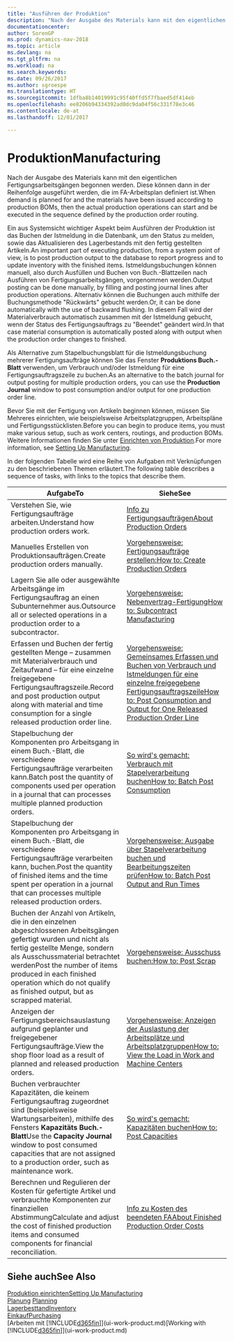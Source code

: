 ```yaml
---
title: "Ausführen der Produktion"
description: "Nach der Ausgabe des Materials kann mit den eigentlichen Fertigungsarbeitsgängen begonnen werden. Diese können dann in der Reihenfolge ausgeführt werden, die im FA-Arbeitsplan definiert ist."
documentationcenter: 
author: SorenGP
ms.prod: dynamics-nav-2018
ms.topic: article
ms.devlang: na
ms.tgt_pltfrm: na
ms.workload: na
ms.search.keywords: 
ms.date: 09/26/2017
ms.author: sgroespe
ms.translationtype: HT
ms.sourcegitcommit: 1dfba8b14019991c95f40ffd5f7fbaed5df414eb
ms.openlocfilehash: ee8206b94334392ad0dc9da04f56c331f78e3c46
ms.contentlocale: de-at
ms.lasthandoff: 12/01/2017

---
```

# <a name="manufacturing"></a><span data-ttu-id="86939-103">Produktion</span><span class="sxs-lookup"><span data-stu-id="86939-103">Manufacturing</span></span>
<span data-ttu-id="86939-104">Nach der Ausgabe des Materials kann mit den eigentlichen Fertigungsarbeitsgängen begonnen werden. Diese können dann in der Reihenfolge ausgeführt werden, die im FA-Arbeitsplan definiert ist.</span><span class="sxs-lookup"><span data-stu-id="86939-104">When demand is planned for and the materials have been issued according to production BOMs, then the actual production operations can start and be executed in the sequence defined by the production order routing.</span></span>  

<span data-ttu-id="86939-105">Ein aus Systemsicht wichtiger Aspekt beim Ausführen der Produktion ist das Buchen der Istmeldung in die Datenbank, um den Status zu melden, sowie das Aktualisieren des Lagerbestands mit den fertig gestellten Artikeln.</span><span class="sxs-lookup"><span data-stu-id="86939-105">An important part of executing production, from a system point of view, is to post production output to the database to report progress and to update inventory with the finished items.</span></span> <span data-ttu-id="86939-106">Istmeldungsbuchungen können manuell, also durch Ausfüllen und Buchen von Buch.-Blattzeilen nach Ausführen von Fertigungsarbeitsgängen, vorgenommen werden.</span><span class="sxs-lookup"><span data-stu-id="86939-106">Output posting can be done manually, by filling and posting journal lines after production operations.</span></span> <span data-ttu-id="86939-107">Alternativ können die Buchungen auch mithilfe der Buchungsmethode "Rückwärts" gebucht werden.</span><span class="sxs-lookup"><span data-stu-id="86939-107">Or, it can be done automatically with the use of backward flushing.</span></span> <span data-ttu-id="86939-108">In diesem Fall wird der Materialverbrauch automatisch zusammen mit der Istmeldung gebucht, wenn der Status des Fertigungsauftrags zu "Beendet" geändert wird.</span><span class="sxs-lookup"><span data-stu-id="86939-108">In that case material consumption is automatically posted along with output when the production order changes to finished.</span></span>  

<span data-ttu-id="86939-109">Als Alternative zum Stapelbuchungsblatt für die Istmeldungsbuchung mehrerer Fertigungsaufträge können Sie das Fenster **Produktions Buch.-Blatt** verwenden, um Verbrauch und/oder Istmeldung für eine Fertigungsauftragszeile zu buchen.</span><span class="sxs-lookup"><span data-stu-id="86939-109">As an alternative to the batch journal for output posting for multiple production orders, you can use the **Production Journal** window to post consumption and/or output for one production order line.</span></span>

<span data-ttu-id="86939-110">Bevor Sie mit der Fertigung von Artikeln beginnen können, müssen Sie Mehreres einrichten, wie beispielsweise Arbeitsplatzgruppen, Arbeitspläne und Fertigungsstücklisten.</span><span class="sxs-lookup"><span data-stu-id="86939-110">Before you can begin to produce items, you must make various setup, such as work centers, routings, and production BOMs.</span></span> <span data-ttu-id="86939-111">Weitere Informationen finden Sie unter [Einrichten von Produktion](production-configure-production-processes.md).</span><span class="sxs-lookup"><span data-stu-id="86939-111">For more information, see [Setting Up Manufacturing](production-configure-production-processes.md).</span></span>

<span data-ttu-id="86939-112">In der folgenden Tabelle wird eine Reihe von Aufgaben mit Verknüpfungen zu den beschriebenen Themen erläutert.</span><span class="sxs-lookup"><span data-stu-id="86939-112">The following table describes a sequence of tasks, with links to the topics that describe them.</span></span>   

|<span data-ttu-id="86939-113">**Aufgabe**</span><span class="sxs-lookup"><span data-stu-id="86939-113">**To**</span></span>|<span data-ttu-id="86939-114">**Siehe**</span><span class="sxs-lookup"><span data-stu-id="86939-114">**See**</span></span>|  
|------------|-------------|  
|<span data-ttu-id="86939-115">Verstehen Sie, wie Fertigungsaufträge arbeiten.</span><span class="sxs-lookup"><span data-stu-id="86939-115">Understand how production orders work.</span></span>|[<span data-ttu-id="86939-116">Info zu Fertigungsaufträgen</span><span class="sxs-lookup"><span data-stu-id="86939-116">About Production Orders</span></span>](production-about-production-orders.md)|
|<span data-ttu-id="86939-117">Manuelles Erstellen von Produktionsaufträgen.</span><span class="sxs-lookup"><span data-stu-id="86939-117">Create production orders manually.</span></span>|[<span data-ttu-id="86939-118">Vorgehensweise: Fertigungsaufträge erstellen:</span><span class="sxs-lookup"><span data-stu-id="86939-118">How to: Create Production Orders</span></span>](production-how-to-create-production-orders.md)|
|<span data-ttu-id="86939-119">Lagern Sie alle oder ausgewählte Arbeitsgänge im Fertigungsauftrag an einen Subunternehmer aus.</span><span class="sxs-lookup"><span data-stu-id="86939-119">Outsource all or selected operations in a production order to a subcontractor.</span></span>|[<span data-ttu-id="86939-120">Vorgehensweise: Nebenvertrag-Fertigung</span><span class="sxs-lookup"><span data-stu-id="86939-120">How to: Subcontract Manufacturing</span></span>](production-how-to-subcontract-manufacturing.md)|
|<span data-ttu-id="86939-121">Erfassen und Buchen der fertig gestellten Menge – zusammen mit Materialverbrauch und Zeitaufwand – für eine einzelne freigegebene Fertigungsauftragszeile.</span><span class="sxs-lookup"><span data-stu-id="86939-121">Record and post production output along with material and time consumption for a single released production order line.</span></span>|[<span data-ttu-id="86939-122">Vorgehensweise: Gemeinsames Erfassen und Buchen von Verbrauch und Istmeldungen für eine einzelne freigegebene Fertigungsauftragszeile</span><span class="sxs-lookup"><span data-stu-id="86939-122">How to: Post Consumption and Output for One Released Production Order Line</span></span>](production-how-to-register-consumption-and-output.md)|  
|<span data-ttu-id="86939-123">Stapelbuchung der Komponenten pro Arbeitsgang in einem Buch.-Blatt, die verschiedene  Fertigungsaufträge verarbeiten kann.</span><span class="sxs-lookup"><span data-stu-id="86939-123">Batch post the quantity of components used per operation in a journal that can processes multiple planned production orders.</span></span>|[<span data-ttu-id="86939-124">So wird's gemacht: Verbrauch mit Stapelverarbeitung buchen</span><span class="sxs-lookup"><span data-stu-id="86939-124">How to: Batch Post Consumption</span></span>](production-how-to-post-consumption.md)|
|<span data-ttu-id="86939-125">Stapelbuchung der Komponenten pro Arbeitsgang in einem Buch.-Blatt, die verschiedene  Fertigungsaufträge verarbeiten kann, buchen.</span><span class="sxs-lookup"><span data-stu-id="86939-125">Post the quantity of finished items and the time spent per operation in a journal that can processes multiple released production orders.</span></span>|[<span data-ttu-id="86939-126">Vorgehensweise: Ausgabe über Stapelverarbeitung buchen und Bearbeitungszeiten prüfen</span><span class="sxs-lookup"><span data-stu-id="86939-126">How to: Batch Post Output and Run Times</span></span>](production-how-to-post-output-quantity.md)|  
|<span data-ttu-id="86939-127">Buchen der Anzahl von Artikeln, die in den einzelnen abgeschlossenen Arbeitsgängen gefertigt wurden und nicht als fertig gestellte Menge, sondern als Ausschussmaterial betrachtet werden</span><span class="sxs-lookup"><span data-stu-id="86939-127">Post the number of items produced in each finished operation which do not qualify as finished output, but as scrapped material.</span></span>|[<span data-ttu-id="86939-128">Vorgehensweise:  Ausschuss buchen:</span><span class="sxs-lookup"><span data-stu-id="86939-128">How to: Post Scrap</span></span>](production-how-to-post-scrap.md)|
|<span data-ttu-id="86939-129">Anzeigen der Fertigungsbereichsauslastung aufgrund geplanter und freigegebener Fertigungsaufträge.</span><span class="sxs-lookup"><span data-stu-id="86939-129">View the shop floor load as a result of planned and released production orders.</span></span>|[<span data-ttu-id="86939-130">Vorgehensweise: Anzeigen der Auslastung der Arbeitsplätze und Arbeitsplatzgruppen</span><span class="sxs-lookup"><span data-stu-id="86939-130">How to: View the Load in Work and Machine Centers</span></span>](production-how-to-view-the-load-on-work-centers.md)|      
|<span data-ttu-id="86939-131">Buchen verbrauchter Kapazitäten, die keinem Fertigungsauftrag zugeordnet sind (beispielsweise Wartungsarbeiten), mithilfe des Fensters **Kapazitäts Buch.-Blatt**</span><span class="sxs-lookup"><span data-stu-id="86939-131">Use the **Capacity Journal** window to post consumed capacities that are not assigned to a production order, such as maintenance work.</span></span>|[<span data-ttu-id="86939-132">So wird's gemacht: Kapazitäten buchen</span><span class="sxs-lookup"><span data-stu-id="86939-132">How to: Post Capacities</span></span>](production-how-to-post-capacities.md)|  
|<span data-ttu-id="86939-133">Berechnen und Regulieren der Kosten für gefertigte Artikel und verbrauchte Komponenten zur finanziellen Abstimmung</span><span class="sxs-lookup"><span data-stu-id="86939-133">Calculate and adjust the cost of finished production items and consumed components for financial reconciliation.</span></span>|[<span data-ttu-id="86939-134">Info zu Kosten des beendeten FA</span><span class="sxs-lookup"><span data-stu-id="86939-134">About Finished Production Order Costs</span></span>](finance-about-finished-production-order-costs.md)|  

## <a name="see-also"></a><span data-ttu-id="86939-135">Siehe auch</span><span class="sxs-lookup"><span data-stu-id="86939-135">See Also</span></span>  
[<span data-ttu-id="86939-136">Produktion einrichten</span><span class="sxs-lookup"><span data-stu-id="86939-136">Setting Up Manufacturing</span></span>](production-configure-production-processes.md)  
<span data-ttu-id="86939-137">[Planung](production-planning.md)    </span><span class="sxs-lookup"><span data-stu-id="86939-137">[Planning](production-planning.md)    </span></span>  
[<span data-ttu-id="86939-138">Lagerbesttand</span><span class="sxs-lookup"><span data-stu-id="86939-138">Inventory</span></span>](inventory-manage-inventory.md)  
[<span data-ttu-id="86939-139">Einkauf</span><span class="sxs-lookup"><span data-stu-id="86939-139">Purchasing</span></span>](purchasing-manage-purchasing.md)  
<span data-ttu-id="86939-140">[Arbeiten mit [!INCLUDE[d365fin](includes/d365fin_md.md)]](ui-work-product.md)</span><span class="sxs-lookup"><span data-stu-id="86939-140">[Working with [!INCLUDE[d365fin](includes/d365fin_md.md)]](ui-work-product.md)</span></span>

